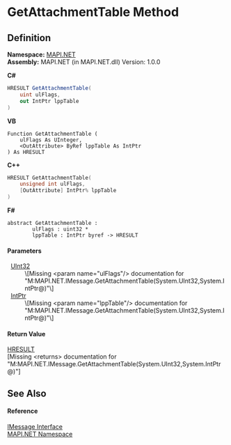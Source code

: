 # GetAttachmentTable Method




## Definition
**Namespace:** <a href="5bef4637-66f8-16d4-e5f4-4d0da57a1538.md">MAPI.NET</a>  
**Assembly:** MAPI.NET (in MAPI.NET.dll) Version: 1.0.0

**C#**
``` C#
HRESULT GetAttachmentTable(
	uint ulFlags,
	out IntPtr lppTable
)
```
**VB**
``` VB
Function GetAttachmentTable ( 
	ulFlags As UInteger,
	<OutAttribute> ByRef lppTable As IntPtr
) As HRESULT
```
**C++**
``` C++
HRESULT GetAttachmentTable(
	unsigned int ulFlags, 
	[OutAttribute] IntPtr% lppTable
)
```
**F#**
``` F#
abstract GetAttachmentTable : 
        ulFlags : uint32 * 
        lppTable : IntPtr byref -> HRESULT 
```



#### Parameters
<dl><dt>  <a href="https://learn.microsoft.com/dotnet/api/system.uint32" target="_blank" rel="noopener noreferrer">UInt32</a></dt><dd>\[Missing &lt;param name="ulFlags"/&gt; documentation for "M:MAPI.NET.IMessage.GetAttachmentTable(System.UInt32,System.IntPtr@)"\]</dd><dt>  <a href="https://learn.microsoft.com/dotnet/api/system.intptr" target="_blank" rel="noopener noreferrer">IntPtr</a></dt><dd>\[Missing &lt;param name="lppTable"/&gt; documentation for "M:MAPI.NET.IMessage.GetAttachmentTable(System.UInt32,System.IntPtr@)"\]</dd></dl>

#### Return Value
<a href="50596607-a328-ef10-6ea9-0448fbb7d197.md">HRESULT</a>  
\[Missing &lt;returns&gt; documentation for "M:MAPI.NET.IMessage.GetAttachmentTable(System.UInt32,System.IntPtr@)"\]

## See Also


#### Reference
<a href="f542b7a9-d1ab-fed6-c2df-7c20b044fccc.md">IMessage Interface</a>  
<a href="5bef4637-66f8-16d4-e5f4-4d0da57a1538.md">MAPI.NET Namespace</a>  
